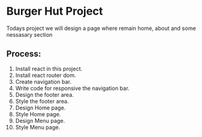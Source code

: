 <h1>Burger Hut Project</h1>
<article> Todays project we will design a page where remain home, about and some nessasary section </article>
<h2>Process:</h1>
<ol type="1">
   <li>Install react in this project.</li>
   <li>Install react router dom.</li>
   <li>Create navigation bar.</li>
   <li>Write code for responsive the navigation bar.</li>
   <li>Design the footer area.</li>
   <li>Style the footer area.</li>
   <li>Design Home page.</li>
   <li>Style Home page.</li>
   <li> Design Menu page.</li>
   <li>Style Menu page.</li>
</ol>